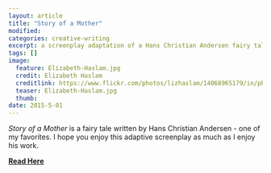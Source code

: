 ```yaml
---
layout: article
title: "Story of a Mother"
modified:
categories: creative-writing
excerpt: a screenplay adaptation of a Hans Christian Andersen fairy tale
tags: []
image:
  feature: Elizabeth-Haslam.jpg
  credit: Elizabeth Haslam
  creditlink: https://www.flickr.com/photos/lizhaslam/14068965179/in/photolist-nre8ca-odWicy-3ay81x-vv8xQ-9H8q8G-rHcbJR-KQTw4-6kXWNF-nf9WMz-yUH1P-4ogA9G-fuquuM-eFL7E3-gfzxDs-KQjx8-ar47ge-oa6Ghh-fimRCH-3U53w-8Fw31Q-9W4Hz2-ohM9JC-rRUYjU-4MmX2c-fzSXv6-Y3E8W-6mXQRJ-bCNHxh-4m49hq-dhUFVC-dVwD8-anFTsj-7ZFBYE-56BNv2-6SB8Gu-hq23HN-8zDN87-pSxUur-7iY4cE-dVeHb-7FtkzP-7ZSbCw-57R2sA-9FAQLz-ndh7zW-4JKJEp-fFLsjK-9FaLMF-f7qnCs-5u9aas
  teaser: Elizabeth-Haslam.jpg
  thumb:
date: 2015-5-01
---
```


*Story of a Mother* is a fairy tale written by Hans Christian Andersen - one of my favorites.  I hope you enjoy this adaptive screenplay as much as I enjoy his work.  

[**Read Here**](https://drive.google.com/file/d/0ByNSDE0eceDFdlNydXprc1VMNHM/view?usp=sharing)
